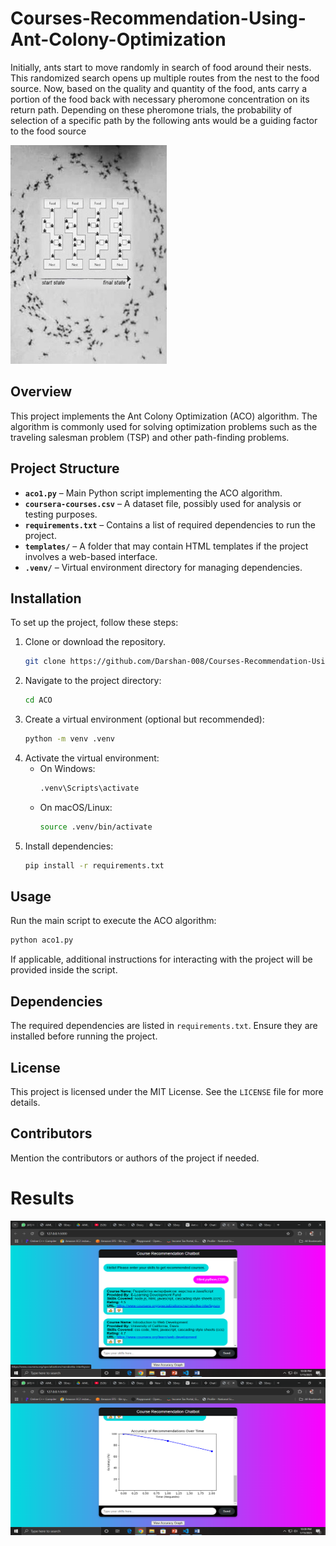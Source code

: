 # Courses-Recommendation-Using-Ant-Colony-Optimization
<p>Initially, ants start to move randomly in search of food around their nests. This randomized search opens up multiple routes from the nest to the food source. Now, based on the quality and quantity of the food, ants carry a portion of the food back with necessary pheromone concentration on its return path. Depending on these pheromone trials, the probability of selection of a specific path by the following ants would be a guiding factor to the food source
</p>  <img src="https://github.com/Darshan-008/Courses-Recommendation-Using-Ant-Colony-Optimization/blob/main/Image/Artificial_ants_(no_text).jpg" height="350" width="250"> 

## Overview

This project implements the Ant Colony Optimization (ACO) algorithm. The algorithm is commonly used for solving optimization problems such as the traveling salesman problem (TSP) and other path-finding problems.

## Project Structure

- **`aco1.py`** – Main Python script implementing the ACO algorithm.
- **`coursera-courses.csv`** – A dataset file, possibly used for analysis or testing purposes.
- **`requirements.txt`** – Contains a list of required dependencies to run the project.
- **`templates/`** – A folder that may contain HTML templates if the project involves a web-based interface.
- **`.venv/`** – Virtual environment directory for managing dependencies.

## Installation

To set up the project, follow these steps:

1. Clone or download the repository.
   ```sh
   git clone https://github.com/Darshan-008/Courses-Recommendation-Using-Ant-Colony-Optimization.git
   ```
2. Navigate to the project directory:
   ```sh
   cd ACO
   ```
3. Create a virtual environment (optional but recommended):
   ```sh
   python -m venv .venv
   ```
4. Activate the virtual environment:
   - On Windows:
     ```sh
     .venv\Scripts\activate
     ```
   - On macOS/Linux:
     ```sh
     source .venv/bin/activate
     ```
5. Install dependencies:
   ```sh
   pip install -r requirements.txt
   ```

## Usage

Run the main script to execute the ACO algorithm:

```sh
python aco1.py
```

If applicable, additional instructions for interacting with the project will be provided inside the script.

## Dependencies

The required dependencies are listed in `requirements.txt`. Ensure they are installed before running the project.

## License

This project is licensed under the MIT License. See the `LICENSE` file for more details.

## Contributors

Mention the contributors or authors of the project if needed.


<h1>Results</h1>
<img src="https://github.com/Darshan-008/Courses-Recommendation-Using-Ant-Colony-Optimization/blob/main/Image/Screenshot%20(128).png"height="250" width="550">
<img align="right" src="https://github.com/Darshan-008/Courses-Recommendation-Using-Ant-Colony-Optimization/blob/main/Image/Screenshot%20(129).png"height="250" width="550">
